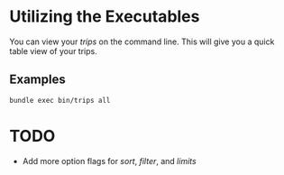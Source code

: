 # Utilizing the Executables

You can view your _trips_ on the command line. This will give you a
quick table view of your trips.

## Examples

```
bundle exec bin/trips all
```

# TODO

* Add more option flags for _sort_, _filter_, and _limits_
